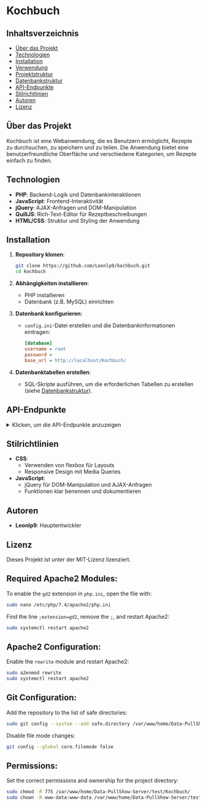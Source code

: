 # Kochbuch

## Inhaltsverzeichnis
- [Über das Projekt](#über-das-projekt)
- [Technologien](#technologien)
- [Installation](#installation)
- [Verwendung](#verwendung)
- [Projektstruktur](#projektstruktur)
- [Datenbankstruktur](#datenbankstruktur)
- [API-Endpunkte](#api-endpunkte)
- [Stilrichtlinien](#stilrichtlinien)
- [Autoren](#autoren)
- [Lizenz](#lizenz)

## Über das Projekt
Kochbuch ist eine Webanwendung, die es Benutzern ermöglicht, Rezepte zu durchsuchen, zu speichern und zu teilen. Die Anwendung bietet eine benutzerfreundliche Oberfläche und verschiedene Kategorien, um Rezepte einfach zu finden.

## Technologien
- **PHP**: Backend-Logik und Datenbankinteraktionen
- **JavaScript**: Frontend-Interaktivität
- **jQuery**: AJAX-Anfragen und DOM-Manipulation
- **QuillJS**: Rich-Text-Editor für Rezeptbeschreibungen
- **HTML/CSS**: Struktur und Styling der Anwendung

## Installation
1. **Repository klonen**:
    ```bash
    git clone https://github.com/Leonlp9/kochbuch.git
    cd kochbuch
    ```

2. **Abhängigkeiten installieren**:
    - PHP installieren
    - Datenbank (z.B. MySQL) einrichten

3. **Datenbank konfigurieren**:
    - `config.ini`-Datei erstellen und die Datenbankinformationen eintragen:
        ```ini
      [database]
      username = root
      password =
      base_url = http://localhost/Kochbuch/
      ```

4. **Datenbanktabellen erstellen**:
    - SQL-Skripte ausführen, um die erforderlichen Tabellen zu erstellen (siehe [Datenbankstruktur](#datenbankstruktur)).

## API-Endpunkte
<details>
  <summary>Klicken, um die API-Endpunkte anzuzeigen</summary>

  - **`api.php`**:
    - **GET** `/api.php?task=getImages`:
        - Gibt alle Bilder eines Rezepts zurück
        - **Parameter**:
            - `rezept_id` (erforderlich): ID des Rezepts
    - **GET** `/api.php?task=deleteImage`:
        - Löscht ein Bild eines Rezepts
        - **Parameter**:
            - `rezept_id` (erforderlich): ID des Rezepts
            - `image` (erforderlich): Name des Bildes
    - **GET** `/api.php?task=deleteRezept`:
        - Löscht ein Rezept
        - **Parameter**:
            - `id` (erforderlich): ID des Rezepts
    - **GET** `/api.php?task=getZutaten`:
        - Gibt Zutaten zurück
        - **Parameter**:
            - `name` (optional): Name der Zutat
            - `limit` (optional): Limit der Zutaten
            - `id` (optional): ID der Zutat
    - **GET** `/api.php?task=getRezept`:
        - Gibt ein Rezept zurück
        - **Parameter**:
            - `id` (erforderlich): ID des Rezepts
            - `zutaten` (optional): Zutaten des Rezepts
    - **GET** `/api.php?task=addEvaluation`:
        - Fügt eine Bewertung hinzu
        - **Parameter**:
            - `rezept` (erforderlich): ID des Rezepts
            - `rating` (erforderlich): Bewertung
            - `name` (erforderlich): Name des Bewerters
            - `text` (erforderlich): Text der Bewertung
    - **GET** `/api.php?task=editEvaluation`:
        - Bearbeitet eine Bewertung
        - **Parameter**:
            - `rezept` (erforderlich): ID des Rezepts
            - `rating` (erforderlich): Bewertung
            - `name` (erforderlich): Name des Bewerters
            - `text` (erforderlich): Text der Bewertung
    - **GET** `/api.php?task=deleteEvaluation`:
        - Löscht eine Bewertung
        - **Parameter**:
            - `id` (erforderlich): ID der Bewertung
    - **GET** `/api.php?task=search`:
        - Sucht nach Rezepten
        - **Parameter**:
            - `search` (erforderlich): Suchbegriff
            - `order` (optional): Sortierung
            - `zeit` (optional): Zeit
            - `kategorie` (optional): Kategorie
            - `random` (optional): Zufällige Rezepte
            - `neueste` (optional): Neueste Rezepte
    - **GET** `/api.php?task=getKategorien`:
        - Gibt alle Kategorien zurück
        - **Parameter**:
            - `includeCount` (optional): Anzahl der Rezepte in jeder Kategorie
    - **GET** `/api.php?task=getFilterprofile`:
        - Gibt alle Filterprofile zurück
    - **GET** `/api.php?task=getAnmerkungen`:
        - Gibt alle Anmerkungen eines Rezepts zurück
        - **Parameter**:
            - `rezept` (erforderlich): ID des Rezepts
    - **GET** `/api.php?task=addZutat`:
        - Fügt eine Zutat hinzu
        - **Parameter**:
            - `name` (erforderlich): Name der Zutat
            - `unit` (erforderlich): Einheit der Zutat
    - **GET** `/api.php?task=anmerkung`:
        - Fügt eine Anmerkung zu einem Rezept hinzu
        - **Parameter**:
            - `rezept` (erforderlich): ID des Rezepts
            - `text` (erforderlich): Text der Anmerkung
    - **GET** `/api.php?task=getKalender`:
        - Gibt alle Kalendereinträge zurück
        - **Parameter**:
            - `showPast` (optional): Vergangene Einträge anzeigen
    - **GET** `/api.php?task=addKalender`:
        - Fügt einen Eintrag zum Kalender hinzu
        - **Parameter**:
            - `date` (erforderlich): Datum des Eintrags
            - `rezept` (optional): ID des Rezepts
            - `info` (erforderlich): Info des Eintrags
    - **GET** `/api.php?task=deleteKalender`:
        - Löscht einen Eintrag aus dem Kalender
        - **Parameter**:
            - `id` (erforderlich): ID des Eintrags
    - **GET** `/api.php?task=updateKalender`:
        - Aktualisiert einen Kalendereintrag
        - **Parameter**:
            - `id` (erforderlich): ID des Eintrags
            - `text` (erforderlich): Text des Eintrags
    - **GET** `/api.php?task=getEinkaufsliste`:
        - Gibt die Einkaufsliste zurück
    - **POST** `/api.php?task=addEinkaufsliste`:
        - Fügt ein Element zur Einkaufsliste hinzu
        - **Parameter**:
            - `zutat` (erforderlich): ID der Zutat
            - `menge` (erforderlich): Menge der Zutat
            - `einheit` (erforderlich): Einheit der Zutat
    - **POST** `/api.php?task=deleteEinkaufsliste`:
        - Löscht ein Element von der Einkaufsliste
        - **Parameter**:
            - `id` (erforderlich): ID des Elements
    - **GET** `/api.php?task=export_db`:
        - Exportiert die Datenbank
    - **POST** `/api.php?task=addRezept`:
        - Fügt ein Rezept hinzu
        - **Parameter**:
            - `name` (erforderlich): Name des Rezepts
            - `kategorie` (erforderlich): Kategorie des Rezepts
            - `dauer` (erforderlich): Dauer des Rezepts
            - `portionen` (erforderlich): Portionen des Rezepts
            - `anleitung` (erforderlich): Anleitung des Rezepts
            - `zutaten` (erforderlich): Zutaten des Rezepts
            - `extraCustomInfos` (erforderlich): Zusätzliche Informationen
            - `bilder` (erforderlich): Bilder des Rezepts

</details>

## Stilrichtlinien
- **CSS**:
    - Verwenden von flexbox für Layouts
    - Responsive Design mit Media Queries
- **JavaScript**:
    - jQuery für DOM-Manipulation und AJAX-Anfragen
    - Funktionen klar benennen und dokumentieren

## Autoren
- **Leonlp9**: Hauptentwickler

## Lizenz
Dieses Projekt ist unter der MIT-Lizenz lizenziert.


## Required Apache2 Modules:
To enable the `gd2` extension in `php.ini`, open the file with:
```bash
sudo nano /etc/php/7.4/apache2/php.ini
```
Find the line `;extension=gd2`, remove the `;`, and restart Apache2:
```bash
sudo systemctl restart apache2
```

## Apache2 Configuration:
Enable the `rewrite` module and restart Apache2:
```bash
sudo a2enmod rewrite
sudo systemctl restart apache2
```

## Git Configuration:
Add the repository to the list of safe directories:
```bash
sudo git config --system --add safe.directory /var/www/home/Data-PullShow-Server/test/Kochbuch
```
Disable file mode changes:
```bash
git config --global core.filemode false
```

## Permissions:
Set the correct permissions and ownership for the project directory:
```bash
sudo chmod -R 775 /var/www/home/Data-PullShow-Server/test/Kochbuch/
sudo chown -R www-data:www-data /var/www/home/Data-PullShow-Server/test/Kochbuch/
```